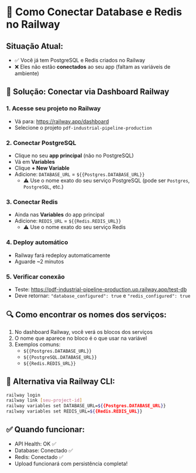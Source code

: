 # 🔗 Como Conectar Database e Redis no Railway

## Situação Atual:
- ✅ Você já tem PostgreSQL e Redis criados no Railway
- ❌ Eles não estão **conectados** ao seu app (faltam as variáveis de ambiente)

## 🎯 Solução: Conectar via Dashboard Railway

### 1. **Acesse seu projeto no Railway**
- Vá para: https://railway.app/dashboard
- Selecione o projeto `pdf-industrial-pipeline-production`

### 2. **Conectar PostgreSQL**
- Clique no seu **app principal** (não no PostgreSQL)
- Vá em **Variables** 
- Clique **+ New Variable**
- Adicione: `DATABASE_URL` = `${{Postgres.DATABASE_URL}}`
  - ⚠️ Use o nome exato do seu serviço PostgreSQL (pode ser `Postgres`, `PostgreSQL`, etc.)

### 3. **Conectar Redis**
- Ainda nas **Variables** do app principal
- Adicione: `REDIS_URL` = `${{Redis.REDIS_URL}}`
  - ⚠️ Use o nome exato do seu serviço Redis

### 4. **Deploy automático**
- Railway fará redeploy automaticamente
- Aguarde ~2 minutos

### 5. **Verificar conexão**
- Teste: https://pdf-industrial-pipeline-production.up.railway.app/test-db
- Deve retornar: `"database_configured": true` e `"redis_configured": true`

## 🔍 **Como encontrar os nomes dos serviços:**
1. No dashboard Railway, você verá os blocos dos serviços
2. O nome que aparece no bloco é o que usar na variável
3. Exemplos comuns:
   - `${{Postgres.DATABASE_URL}}`
   - `${{PostgreSQL.DATABASE_URL}}`
   - `${{Redis.REDIS_URL}}`

## 📱 **Alternativa via Railway CLI:**
```bash
railway login
railway link [seu-project-id]
railway variables set DATABASE_URL=${{Postgres.DATABASE_URL}}
railway variables set REDIS_URL=${{Redis.REDIS_URL}}
```

## ✅ **Quando funcionar:**
- API Health: OK ✅
- Database: Conectado ✅  
- Redis: Conectado ✅
- Upload funcionará com persistência completa!
